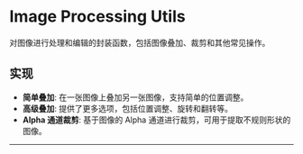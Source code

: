 # Image Processing Utils

对图像进行处理和编辑的封装函数，包括图像叠加、裁剪和其他常见操作。

## 实现

- **简单叠加**: 在一张图像上叠加另一张图像，支持简单的位置调整。
- **高级叠加**: 提供了更多选项，包括位置调整、旋转和翻转等。
- **Alpha 通道裁剪**: 基于图像的 Alpha 通道进行裁剪，可用于提取不规则形状的图像。



------

